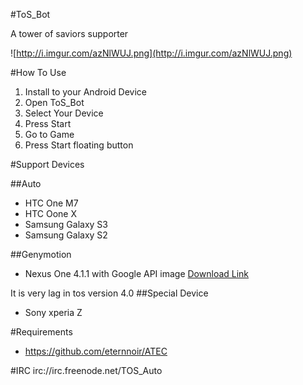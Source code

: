 #ToS_Bot

A tower of saviors supporter

![http://i.imgur.com/azNlWUJ.png](http://i.imgur.com/azNlWUJ.png)

#How To Use
1. Install to your Android Device
1. Open ToS_Bot
1. Select Your Device
1. Press Start
1. Go to Game
1. Press Start floating button 

#Support Devices

##Auto
* HTC One M7
* HTC Oone X
* Samsung Galaxy S3
* Samsung Galaxy S2

##Genymotion
* Nexus One 4.1.1 with Google API image [Download Link](https://mega.co.nz/#!dlsCkY6C!ehqo5VnbnNWL98dTn6ySfkeHcmgQ0i6u8Ty-hOhOF3c)

It is very lag in tos version 4.0
##Special Device
* Sony xperia Z 

#Requirements
* https://github.com/eternnoir/ATEC

#IRC
irc://irc.freenode.net/TOS_Auto
